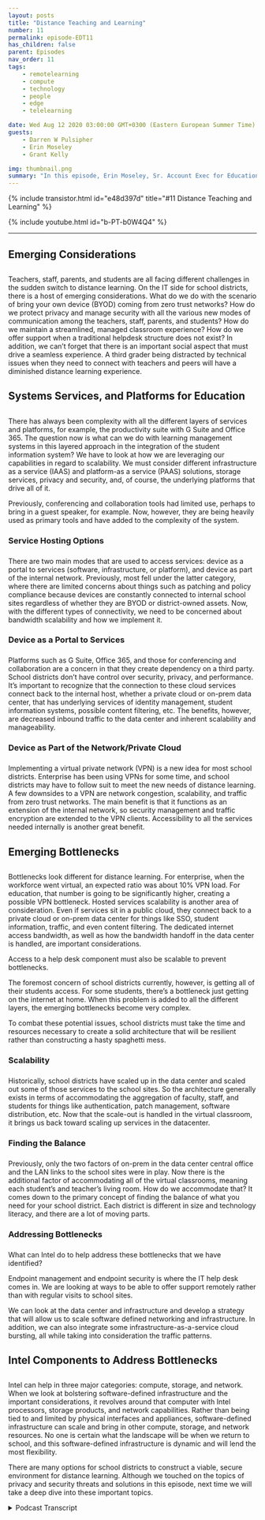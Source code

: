 ```yaml
---
layout: posts
title: "Distance Teaching and Learning"
number: 11
permalink: episode-EDT11
has_children: false
parent: Episodes
nav_order: 11
tags:
    - remotelearning
    - compute
    - technology
    - people
    - edge
    - telelearning

date: Wed Aug 12 2020 03:00:00 GMT+0300 (Eastern European Summer Time)
guests:
    - Darren W Pulsipher
    - Erin Moseley
    - Grant Kelly

img: thumbnail.png
summary: "In this episode, Erin Moseley, Sr. Account Exec for Education at Intel, and Grant Kelly, Solution Architect for Education at Intel, join Darren to talk about the challenges of distance learning and teaching and the overwhelming changes that school districts, teachers, parents, and students are absorbing during the Covid-19 pandemic. Find out how students and teachers are connecting with new technologies and ways of learning."
---
```


{% include transistor.html id="e48d397d" title="#11 Distance Teaching and Learning" %}

{% include youtube.html id="b-PT-b0W4Q4" %}

---

## Emerging Considerations<h2>

Teachers, staff, parents, and students are all facing different challenges in the sudden switch to distance learning. On the IT side for school districts, there is a host of emerging considerations. What do we do with the scenario of bring your own device (BYOD) coming from zero trust networks? How do we protect privacy and manage security with all the various new modes of communication among the teachers, staff, parents, and students? How do we maintain a streamlined, managed classroom experience? How do we offer support when a traditional helpdesk structure does not exist? In addition, we can’t forget that there is an important social aspect that must drive a seamless experience. A third grader being distracted by technical issues when they need to connect with teachers and peers will have a diminished distance learning experience.

## Systems Services, and Platforms for Education<h2>

There has always been complexity with all the different layers of services and platforms, for example, the productivity suite with G Suite and Office 365. The question now is what can we do with learning management systems in this layered approach in the integration of the student information system? We have to look at how we are leveraging our capabilities in regard to scalability. We must consider different infrastructure as a service (IAAS) and platform-as a service (PAAS) solutions, storage services, privacy and security, and, of course, the underlying platforms that drive all of it.

Previously, conferencing and collaboration tools had limited use, perhaps to bring in a guest speaker, for example. Now, however, they are being heavily used as primary tools and have added to the complexity of the system.

### Service Hosting Options<h3>

There are two main modes that are used to access services: device as a portal to services (software, infrastructure, or platform), and device as part of the internal network. Previously, most fell under the latter category, where there are limited concerns about things such as patching and policy compliance because devices are constantly connected to internal school sites regardless of whether they are BYOD or district-owned assets. Now, with the different types of connectivity, we need to be concerned about bandwidth scalability and how we implement it.

### Device as a Portal to Services<h3>

Platforms such as G Suite, Office 365, and those for conferencing and collaboration are a concern in that they create dependency on a third party. School districts don’t have control over security, privacy, and performance. It’s important to recognize that the connection to these cloud services connect back to the internal host, whether a private cloud or on-prem data center, that has underlying services of identity management, student information systems, possible content filtering, etc. The benefits, however, are decreased inbound traffic to the data center and inherent scalability and manageability.

### Device as Part of the Network/Private Cloud<h3>

Implementing a virtual private network (VPN) is a new idea for most school districts. Enterprise has been using VPNs for some time, and school districts may have to follow suit to meet the new needs of distance learning.  A few downsides to a VPN are network congestion, scalability, and traffic from zero trust networks. The main benefit is that it functions as an extension of the internal network, so security management and traffic encryption are extended to the VPN clients. Accessibility to all the services needed internally is another great benefit.


## Emerging Bottlenecks<h2>

Bottlenecks look different for distance learning. For enterprise, when the workforce went virtual, an expected ratio was about 10% VPN load. For education, that number is going to be significantly higher, creating a possible VPN bottleneck. Hosted services scalability is another area of consideration. Even if services sit in a public cloud, they connect back to a private cloud or on-prem data center for things like SSO, student information, traffic, and even content filtering. The dedicated internet access bandwidth, as well as how the bandwidth handoff in the data center is handled, are important considerations.

Access to a help desk component must also be scalable to prevent bottlenecks.

The foremost concern of school districts currently, however, is getting all of their students access. For some students, there’s a bottleneck just getting on the internet at home. When this problem is added to all the different layers, the emerging bottlenecks become very complex.

To combat these potential issues, school districts must take the time and resources necessary to create a solid architecture that will be resilient rather than constructing a hasty spaghetti mess.


### Scalability<h3>

Historically, school districts have scaled up in the data center and scaled out some of those services to the school sites. So the architecture generally exists in terms of accommodating the aggregation of faculty, staff, and students for things like authentication, patch management, software distribution, etc. Now that the scale-out is handled in the virtual classroom, it brings us back toward scaling up services in the datacenter.

### Finding the Balance<h3>

Previously, only the two factors of on-prem in the data center central office and the LAN links to the school sites were in play. Now there is the additional factor of accommodating all of the virtual classrooms, meaning each student’s and teacher’s living room. How do we accommodate that? It comes down to the primary concept of finding the balance of what you need for your school district. Each district is different in size and technology literacy, and there are a lot of moving parts.

### Addressing Bottlenecks<h3>

What can Intel do to help address these bottlenecks that we have identified?

Endpoint management and endpoint security is where the IT help desk comes in. We are looking at ways to be able to offer support remotely rather than with regular visits to school sites.

We can look at the data center and infrastructure and develop a strategy that will allow us to scale software defined networking and infrastructure. In addition, we can also integrate some infrastructure-as-a-service cloud bursting, all while taking into consideration the traffic patterns.

## Intel Components to Address Bottlenecks<h2>

Intel can help in three major categories: compute, storage, and network. When we look at bolstering software-defined infrastructure and the important considerations, it revolves around that computer with Intel processors, storage products, and network capabilities. Rather than being tied to and limited by physical interfaces and appliances, software-defined infrastructure can scale and bring in other compute, storage, and network resources. No one is certain what the landscape will be when we return to school, and this software-defined infrastructure is dynamic and will lend the most flexibility.

There are many options for school districts to construct a viable, secure environment for distance learning. Although we touched on the topics of privacy and security threats and solutions in this episode, next time we will take a deep dive into these important topics.


<details>
<summary> Podcast Transcript </summary>

<p></p>

</details>
